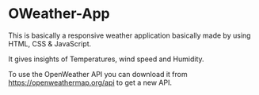 # OWeather-App
This is basically a responsive weather application basically made by using HTML, CSS &amp; JavaScript.

It gives insights of Temperatures, wind speed and Humidity.

To use the OpenWeather API you can download it from https://openweathermap.org/api  to get a new API.
